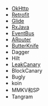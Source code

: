 * [OkHttp](OkHttp.md)
* [Retrofit](Retrofit.md)
* [Glide](Glide.md)
* [RxJava](RxJava.md)
* [EventBus](EventBus.md)
* [ARouter](ARouter.md)
* [ButterKnife]()
* Dagger
* Hilt
* [LeakCanary](LeakCanary.md)
* BlockCanary
* Bugly
* koin
* MMKV和SP
* Tangram
